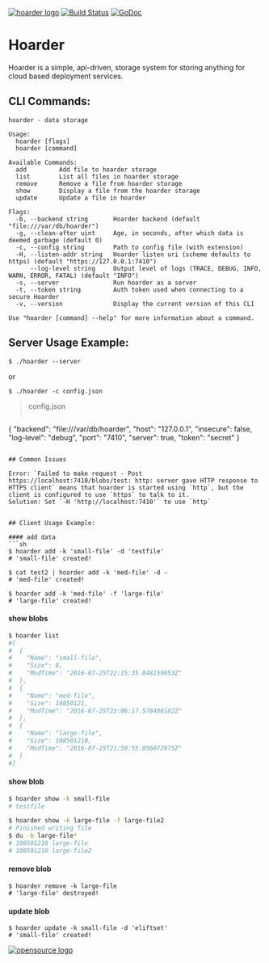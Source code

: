 [![hoarder logo](http://microbox.rocks/assets/readme-headers/hoarder.png)](http://microbox.cloud/open-source#hoarder)
[![Build Status](https://github.com/mu-box/hoarder/actions/workflows/ci.yaml/badge.svg)](https://github.com/mu-box/hoarder/actions)
[![GoDoc](https://godoc.org/github.com/mu-box/hoarder?status.svg)](https://godoc.org/github.com/mu-box/hoarder)

# Hoarder

Hoarder is a simple, api-driven, storage system for storing anything for cloud based deployment services.

## CLI Commands:

```
hoarder - data storage

Usage:
  hoarder [flags]
  hoarder [command]

Available Commands:
  add         Add file to hoarder storage
  list        List all files in hoarder storage
  remove      Remove a file from hoarder storage
  show        Display a file from the hoarder storage
  update      Update a file in hoarder

Flags:
  -b, --backend string       Hoarder backend (default "file:///var/db/hoarder")
  -g, --clean-after uint     Age, in seconds, after which data is deemed garbage (default 0)
  -c, --config string        Path to config file (with extension)
  -H, --listen-addr string   Hoarder listen uri (scheme defaults to https) (default "https://127.0.0.1:7410")
      --log-level string     Output level of logs (TRACE, DEBUG, INFO, WARN, ERROR, FATAL) (default "INFO")
  -s, --server               Run hoarder as a server
  -t, --token string         Auth token used when connecting to a secure Hoarder
  -v, --version              Display the current version of this CLI

Use "hoarder [command] --help" for more information about a command.
```

## Server Usage Example:
```
$ ./hoarder --server
```
or
```
$ ./hoarder -c config.json
```

>config.json
>```json
{
  "backend": "file:///var/db/hoarder",
  "host": "127.0.0.1",
  "insecure": false,
  "log-level": "debug",
  "port": "7410",
  "server": true,
  "token": "secret"
}
```

## Common Issues

Error: `Failed to make request - Post https://localhost:7410/blobs/test: http: server gave HTTP response to HTTPS client` means that hoarder is started using `http`, but the client is configured to use `https` to talk to it.
Solution: Set `-H 'http://localhost:7410'` to use `http`


## Client Usage Example:

#### add data
```sh
$ hoarder add -k 'small-file' -d 'testfile'
# 'small-file' created!

$ cat test2 | hoarder add -k 'med-file' -d -
# 'med-file' created!

$ hoarder add -k 'med-file' -f 'large-file'
# 'large-file' created!
```

#### show blobs
```sh
$ hoarder list
#[
#  {
#    "Name": "small-file",
#    "Size": 8,
#    "ModTime": "2016-07-25T22:15:35.848159653Z"
#  },
#  {
#    "Name": "med-file",
#    "Size": 10850121,
#    "ModTime": "2016-07-25T23:06:17.578408182Z"
#  },
#  {
#    "Name": "large-file",
#    "Size": 108501210,
#    "ModTime": "2016-07-25T21:50:55.056072975Z"
#  }
#]
```

#### show blob
```sh
$ hoarder show -k small-file
# testfile

$ hoarder show -k large-file -f large-file2
# Finished writing file
$ du -b large-file*
# 108501210 large-file
# 108501210 large-file2
```

#### remove blob
```
$ hoarder remove -k large-file
# 'large-file' destroyed!
```

#### update blob
```
$ hoarder update -k small-file -d 'eliftset'
# 'small-file' created!
```

[![opensource logo](http://microbox.rocks/assets/open-src/microbox-open-src.png)](http://microbox.cloud/open-source)
